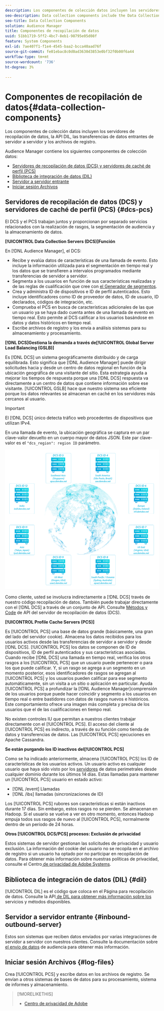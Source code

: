 ```yaml
---
description: Los componentes de colección datos incluyen los servidores de recopilación de datos, la API DIL, las transferencias de datos entrantes de servidor a servidor y los archivos de registro.
seo-description: Data collection components include the Data Collection Servers, the DIL API, inbound server-to-server data transfers, and log files.
seo-title: Data Collection Components
solution: Audience Manager
title: Componentes de recopilación de datos
uuid: 51bb1719-5ff2-4bc7-8eb1-98795e05d08f
feature: System Components
exl-id: 7ae407f1-f1e4-4545-baa2-bcca40aad76f
source-git-commit: fe01ebac8c0d0ad3630d3853e0bf32f0b00f6a44
workflow-type: tm+mt
source-wordcount: '736'
ht-degree: 3%

---
```


# Componentes de recopilación de datos{#data-collection-components}

Los componentes de colección datos incluyen los servidores de recopilación de datos, la API DIL, las transferencias de datos entrantes de servidor a servidor y los archivos de registro.

<!-- 

c_compcollect.xml

 -->

Audience Manager contiene los siguientes componentes de colección datos:

* [Servidores de recopilación de datos (DCS) y servidores de caché de perfil (PCS)](../../reference/system-components/components-data-collection.md#dcs-pcs)
* [Biblioteca de integración de datos (DIL)](../../reference/system-components/components-data-collection.md#dil)
* [Servidor a servidor entrante](../../reference/system-components/components-data-collection.md#inbound-outbound-server)
* [Iniciar sesión Archivos](../../reference/system-components/components-data-collection.md#log-files)

## Servidores de recopilación de datos (DCS) y servidores de caché de perfil (PCS) {#dcs-pcs}

El DCS y el PCS trabajan juntos y proporcionan por separado servicios relacionados con la realización de rasgos, la segmentación de audiencia y la almacenamiento de datos.

**[!UICONTROL Data Collection Servers (DCS)]Función**

En [!DNL Audience Manager], el DCS:

* Recibe y evalúa datos de características de una llamada de evento. Esto incluye la información utilizada para el segmentación en tiempo real y los datos que se transfieren a intervalos programados mediante transferencias de servidor a servidor.
* Segmenta a los usuarios en función de sus características realizadas y de las reglas de cualificación que cree con [el Generador de segmentos](../../features/segments/segment-builder.md).
* Crea y administra ID de dispositivos e ID de perfil autenticados. Esto incluye identificadores como ID de proveedor de datos, ID de usuario, ID declarados, códigos de integración, etc.
* Comprueba el PCS en busca de características adicionales de las que un usuario ya se haya dado cuenta antes de una llamada de evento en tiempo real. Esto permite al DCS calificar a los usuarios basándose en datos y datos históricos en tiempo real.
* Escribe archivos de registro y los envía a análisis sistemas para su almacenamiento y procesamiento.

**[!DNL DCS]Gestiona la demanda a través de[!UICONTROL Global Server Load Balancing (GSLB)]**

Es [!DNL DCS] un sistema geográficamente distribuido y de carga equilibrada. Esto significa que [!DNL Audience Manager] puede dirigir solicitudes hacia y desde un centro de datos regional en función de la ubicación geográfica de una visitante del sitio. Esta estrategia ayuda a mejorar los tiempos de respuesta porque una [!DNL DCS] respuesta va directamente a un centro de datos que contiene información sobre ese visitante. [!UICONTROL GSLB] hace que nuestro sistema sea eficiente porque los datos relevantes se almacenan en caché en los servidores más cercanos al usuario.

>[!IMPORTANT]
>
>El [!DNL DCS] único detecta tráfico web procedentes de dispositivos que utilizan IPv4.

En una llamada de evento, la ubicación geográfica se captura en un par clave-valor devuelto en un cuerpo mayor de datos JSON. Este par clave-valor es el `"dcs_region": region ID` parámetro.

![](assets/dcs-map.png)

Como cliente, usted se involucra indirectamente a [!DNL DCS] través de nuestro código recopilación de datos. También puede trabajar directamente con el [!DNL DCS] a través de un conjunto de API. Consulte [Métodos y Code](../../api/dcs-intro/dcs-event-calls/dcs-event-calls.md) de API del servidor de recopilación de datos (DCS).

**[!UICONTROL Profile Cache Servers (PCS)]**

Es [!UICONTROL PCS] una base de datos grande (básicamente, una gran del lado del servidor cookie). Almacena los datos recibidos para los usuarios activos desde las transferencias de servidor a servidor y desde [!DNL DCS]. [!UICONTROL PCS] los datos se componen de ID de dispositivos, ID de perfil autenticados y sus características asociadas. Cuando recibe [!DNL DCS] una llamada en tiempo real, verifica los otros rasgos a los [!UICONTROL PCS] que un usuario puede pertenecer o para los que puede calificar. Y, si un rasgo se agrega a un segmento en un momento posterior, esos identificadores de rasgos se agregan al [!UICONTROL PCS] y los usuarios pueden calificar para ese segmento automáticamente, sin un visita a un sitio o aplicación en particular. Ayuda [!UICONTROL PCS] a profundizar la [!DNL Audience Manager]comprensión de los usuarios porque puede hacer coincidir y segmento a los usuarios en tiempo real o entre bastidores con datos de rasgos nuevos e históricos. Este comportamiento ofrece una imagen más completa y precisa de los usuarios que el de las cualificaciones en tiempo real.

No existen controles IU que permitan a nuestros clientes trabajar directamente con el [!UICONTROL PCS]. El acceso del cliente al [!UICONTROL PCS] es indirecto, a través de su función como tienda de datos y transferencias de datos. Las [!UICONTROL PCS] ejecuciones en Apache Cassandra.

**Se están purgando los ID inactivos del[!UICONTROL PCS]**

Como se ha indicado anteriormente, almacena [!UICONTROL PCS] los ID de características de los usuarios activos. Un usuario activo es cualquier usuario que haya sido visto por los [servidores](../../reference/system-components/components-edge.md) de datos perimetrales desde cualquier dominio durante los últimos 14 días. Estas llamadas para mantener un [!UICONTROL PCS] usuario en estado activo:

* [!DNL /event] Llamadas
* [!DNL /ibs] llamadas (sincronizaciones de ID)

<!-- 

Removed /dpm calls from the bulleted list. /dpm calls have been deprecated.

 -->

Los [!UICONTROL PCS] rubores son características si están inactivos durante 17 días. Sin embargo, estos rasgos no se pierden. Se almacenan en Hadoop. Si el usuario se vuelve a ver en otro momento, entonces Hadoop empuja todos sus rasgos de nuevo al [!UICONTROL PCS], normalmente dentro de un período de 24 horas.

**Otros [!UICONTROL DCS/PCS] procesos: Exclusión de privacidad**

Estos sistemas de servidor gestionan las solicitudes de privacidad y usuario exclusión. La información del cookie del usuario no se recopila en el archivo de registro si un usuario ha optado por no participar en recopilación de datos. Para obtener más información sobre nuestras políticas de privacidad, consulte el Centro[ de privacidad de Adobe Systems](https://www.adobe.com/es/privacy/advertising-services.html).

## Biblioteca de integración de datos (DIL) {#dil}

[!UICONTROL DIL] es el código que coloca en el Página para recopilación de datos. Consulte la API[ de DIL para obtener más información sobre los ](../../dil/dil-overview.md)servicios y métodos disponibles.

## Servidor a servidor entrante {#inbound-outbound-server}

Estos son sistemas que reciben datos enviados por varias integraciones de servidor a servidor con nuestros clientes. Consulte la documentación sobre [el envío de datos](/help/using/integration/sending-audience-data/real-time-data-integration/real-time-tech-specs.md) de audiencia para obtener más información.

## Iniciar sesión Archivos {#log-files}

Crea [!UICONTROL PCS] y escribe datos en los archivos de registro. Se envían a otros sistemas de bases de datos para su procesamiento, sistema de informes y almacenamiento.

>[!MORELIKETHIS]
>
>* [Centro de privacidad de Adobe](https://www.adobe.com/es/privacy.html)
